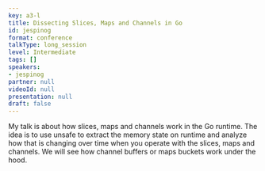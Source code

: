 ```yaml
---
key: a3-l
title: Dissecting Slices, Maps and Channels in Go
id: jespinog
format: conference
talkType: long_session
level: Intermediate
tags: []
speakers:
- jespinog
partner: null
videoId: null
presentation: null
draft: false
---
```

My talk is about how slices, maps and channels work in the Go runtime. The idea is to use unsafe to extract the memory state on runtime and analyze how that is changing over time when you operate with the slices, maps and channels. We will see how channel buffers or maps buckets work under the hood.